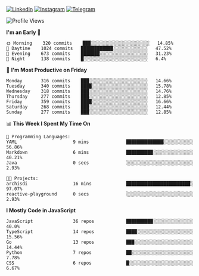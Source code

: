 [![Linkedin](https://img.shields.io/badge/-Archie-blue?style=flat-square&labelColor=gray&logo=Linkedin&logoColor=white&link=https://www.linkedin.com/in/archisdi)](https://www.linkedin.com/in/archisdi)
[![Instagram](https://img.shields.io/badge/-@archisdi-orange?style=flat-square&labelColor=gray&logo=Instagram&logoColor=white&link=https://www.instagram.com/archisdi)](https://www.instagram.com/archisdi)
[![Telegram](https://img.shields.io/badge/-aai-informational?style=flat-square&labelColor=gray&logo=telegram&logoColor=white&link=https://t.me/archisdi)](https://t.me/archisdi)

<!--START_SECTION:waka-->
![Profile Views](http://img.shields.io/badge/Profile%20Views-67-blue)

**I'm an Early 🐤** 

```text
🌞 Morning    320 commits    ███░░░░░░░░░░░░░░░░░░░░░░   14.85% 
🌆 Daytime    1024 commits   ████████████░░░░░░░░░░░░░   47.52% 
🌃 Evening    673 commits    ███████░░░░░░░░░░░░░░░░░░   31.23% 
🌙 Night      138 commits    █░░░░░░░░░░░░░░░░░░░░░░░░   6.4%

```
📅 **I'm Most Productive on Friday** 

```text
Monday       316 commits    ███░░░░░░░░░░░░░░░░░░░░░░   14.66% 
Tuesday      340 commits    ████░░░░░░░░░░░░░░░░░░░░░   15.78% 
Wednesday    318 commits    ███░░░░░░░░░░░░░░░░░░░░░░   14.76% 
Thursday     277 commits    ███░░░░░░░░░░░░░░░░░░░░░░   12.85% 
Friday       359 commits    ████░░░░░░░░░░░░░░░░░░░░░   16.66% 
Saturday     268 commits    ███░░░░░░░░░░░░░░░░░░░░░░   12.44% 
Sunday       277 commits    ███░░░░░░░░░░░░░░░░░░░░░░   12.85%

```


📊 **This Week I Spent My Time On** 

```text
💬 Programming Languages: 
YAML                     9 mins              ██████████████░░░░░░░░░░░   56.86% 
Markdown                 6 mins              ██████████░░░░░░░░░░░░░░░   40.21% 
Java                     0 secs              ░░░░░░░░░░░░░░░░░░░░░░░░░   2.93%

🐱‍💻 Projects: 
archisdi                 16 mins             ████████████████████████░   97.07% 
reactive-playground      0 secs              ░░░░░░░░░░░░░░░░░░░░░░░░░   2.93%

```

**I Mostly Code in JavaScript** 

```text
JavaScript               36 repos            ██████████░░░░░░░░░░░░░░░   40.0% 
TypeScript               14 repos            ████░░░░░░░░░░░░░░░░░░░░░   15.56% 
Go                       13 repos            ███░░░░░░░░░░░░░░░░░░░░░░   14.44% 
Python                   7 repos             ██░░░░░░░░░░░░░░░░░░░░░░░   7.78% 
CSS                      6 repos             █░░░░░░░░░░░░░░░░░░░░░░░░   6.67%

```



<!--END_SECTION:waka-->